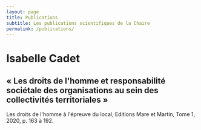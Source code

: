 ```yaml
---
layout: page
title: Publications
subtitle: Les publications scientifiques de la Chaire
permalink: /publications/
---
```


# Isabelle Cadet 
## « Les droits de l'homme et responsabilité sociétale des organisations au sein des collectivités territoriales » 

Les droits de l'homme à l'épreuve du local, Editions Mare et Martin, Tome 1, 2020, p. 163 à 192.